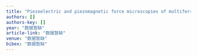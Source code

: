 ```yaml
---
title: "Piezoelectric and piezomagnetic force microscopies of multiferroic BiFeO3-LiMn2O4 heterostructures"
authors: []
authors-key: []
year: "数据暂缺"
article-link: "数据暂缺"
venue: "数据暂缺"
bibex: "数据暂缺"
---
```

